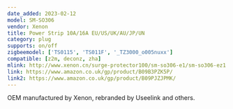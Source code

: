 ```yaml
---
date_added: 2023-02-12
model: SM-SO306
vendor: Xenon
title: Power Strip 10A/16A EU/US/UK/AU/JP/UN
category: plug
supports: on/off
zigbeemodel: ['TS0115', 'TS011F', '_TZ3000_o005nuxx']
compatible: [z2m, deconz, zha]
mlink: http://www.xenon.cn/surge-protector100/sm-so306-e1/sm-so306-ez1.html
link: https://www.amazon.co.uk/gp/product/B09B3PZK5P/
link2: https://www.amazon.co.uk/gp/product/B09PJZJPMK/
---
```


OEM manufactured by Xenon, rebranded by Useelink and others.
